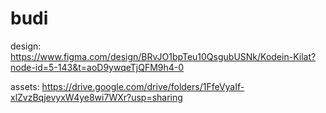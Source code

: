 # budi

design:
https://www.figma.com/design/BRvJO1bpTeu10QsgubUSNk/Kodein-Kilat?node-id=5-143&t=aoD9ywqeTjQFM9h4-0

assets:
https://drive.google.com/drive/folders/1FfeVyaIf-xlZvzBqjevyxW4ye8wi7WXr?usp=sharing